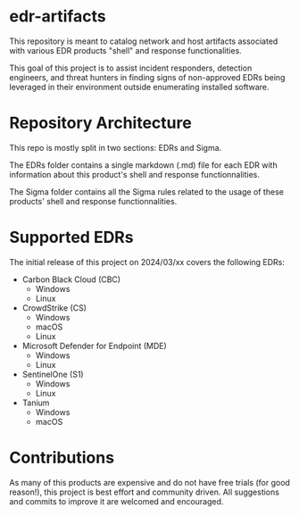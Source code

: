 # edr-artifacts
This repository is meant to catalog network and host artifacts associated with various EDR products "shell" and response functionalities.

This goal of this project is to assist incident responders, detection engineers, and threat hunters in finding signs of non-approved EDRs being leveraged in their environment outside enumerating installed software.

# Repository Architecture

This repo is mostly split in two sections: EDRs and Sigma.

The EDRs folder contains a single markdown (.md) file for each EDR with information about this product's shell and response functionnalities.

The Sigma folder contains all the Sigma rules related to the usage of these products' shell and response functionnalities.

# Supported EDRs

The initial release of this project on 2024/03/xx covers the following EDRs:
- Carbon Black Cloud (CBC)
  - Windows
  - Linux 
- CrowdStrike (CS)
  - Windows
  - macOS
  - Linux
- Microsoft Defender for Endpoint (MDE)
  - Windows
  - Linux
- SentinelOne (S1)
  - Windows
  - Linux
- Tanium
  - Windows
  - macOS

# Contributions

As many of this products are expensive and do not have free trials (for good reason!), this project is best effort and community driven. All suggestions and commits to improve it are welcomed and encouraged.
